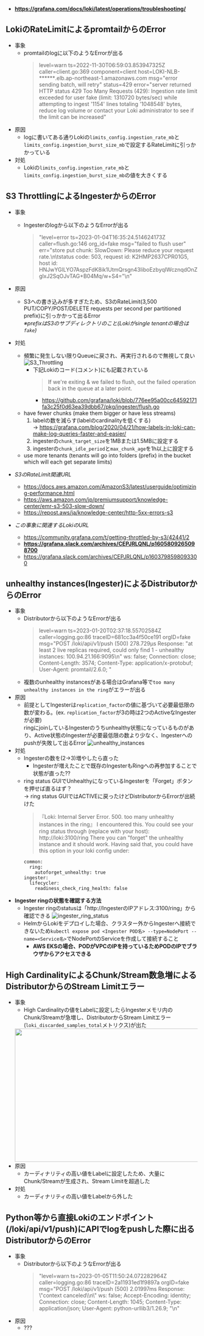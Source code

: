 - **https://grafana.com/docs/loki/latest/operations/troubleshooting/**

## LokiのRateLimitによるpromtailからのError
- 事象
  - promtailのlogに以下のようなErrorが出る
    > level=warn ts=2022-11-30T06:59:03.853947325Z caller=client.go:369 component=client host=LOKI-NLB-******.elb.ap-northeast-1.amazonaws.com msg="error sending batch, will retry" status=429 error="server returned HTTP status 429 Too Many Requests (429): Ingestion rate limit exceeded for user fake (limit: 1310720 bytes/sec) while attempting to ingest '1154' lines totaling '1048548' bytes, reduce log volume or contact your Loki administrator to see if the limit can be increased"
- 原因
  - logに書いてある通りLokiの`limits_config.ingestion_rate_mb`と`limits_config.ingestion_burst_size_mb`で設定するRateLimitに引っかかっている
- 対処
  - Lokiの`limits_config.ingestion_rate_mb`と`limits_config.ingestion_burst_size_mb`の値を大きくする

## S3 ThrottlingによるIngesterからのError
- 事象
  - Ingesterのlogから以下のようなErrorが出る
    > "level=error ts=2023-01-04T16:35:24.514624173Z caller=flush.go:146 org_id=fake msg="failed to flush user" err="store put chunk: SlowDown: Please reduce your request rate.\n\tstatus code: 503, request id: K2HMP2637CPR01G5, host id: HNJwYGlLYO7AspzFdK8ik1UtmQrsgn43liboEzbyqIWcznqdOnZglxJ2SqOJvTAG+B04Mq/w+S4="\n"
- 原因
  - S3への書き込みが多すぎたため、S3のRateLimit(3,500 PUT/COPY/POST/DELETE requests per second per partitioned prefix)に引っかかって出るError  
   *※prefixはS3のサブディレクトリのこと(Lokiがsingle tenantの場合は`fake`)*  
- 対処
  - 頻繁に発生しない限りQueueに戻され、再実行されるので無視して良い
    ![S3_Throttling](image/S3_Throttling.jpg)  
    - 下記Lokiのコード(コメント)にも記載されている
      > If we're exiting & we failed to flush, out the failed operation back in the queue at a later point.
      - https://github.com/grafana/loki/blob/776ee95a00cc64592171fa3c25f0d63ea39dbb67/pkg/ingester/flush.go
  - have fewer chunks (make them bigger or have less streams)
    1. labelの数を減らす(labelのcardinalityを低くする)  
      → https://grafana.com/blog/2020/04/21/how-labels-in-loki-can-make-log-queries-faster-and-easier/
    2. ingesterの`chunk_target_size`を1MBまたは1.5MBに設定する
    3. ingesterの`chunk_idle_period`と`max_chunk_age`を1h以上に設定する
  - use more tenants (tenants will go into folders (prefix) in the bucket which will each get separate limits)

- *S3のRateLimit関連URL*
  - https://docs.aws.amazon.com/AmazonS3/latest/userguide/optimizing-performance.html
  - https://aws.amazon.com/jp/premiumsupport/knowledge-center/emr-s3-503-slow-down/
  - https://repost.aws/ja/knowledge-center/http-5xx-errors-s3

- *この事象に関連するLokiのURL*
  - https://community.grafana.com/t/getting-throttled-by-s3/42441/2
  - **https://grafana.slack.com/archives/CEPJRLQNL/p1605809265098700**
  - https://grafana.slack.com/archives/CEPJRLQNL/p1603798598093300

## unhealthy instances(Ingester)によるDistributorからのError
- 事象
  - Distributorから以下のようなErrorが出る
    > level=warn ts=2023-01-20T02:37:18.55702584Z caller=logging.go:86 traceID=681cc3a4f50ce191 orgID=fake msg="POST /loki/api/v1/push (500) 278.729μs Response: \"at least 2 live replicas required, could only find 1 - unhealthy instances: 100.94.21.166:9095\\n\" ws: false; Connection: close; Content-Length: 3574; Content-Type: application/x-protobuf; User-Agent: promtail/2.6.0; "
  - 複数のunhealthy instancesがある場合はGrafana等で`too many unhealthy instances in the ring`がエラーが出る
- 原因
  - 前提としてIngesterは`replication_factor`の値に基づいて必要最低限の数が変わる。(ex. `replication_factor`が3の時は2つのActiveなIngesterが必要)  
    ringにjoinしているIngesterのうちunhealthy状態になっているものがあり、Active状態のIngesterが必要最低限の数より少なく、Ingesterへのpushが失敗して出るError
    ![unhealthy_instances](image/unhealthy_instances.jpg)
- 対処
  - Ingesterの数を(2→3)増やしたら直った
    - Ingesterが増えたことで既存のIngesterもRingへの再参加することで状態が直った??
  - ring status GUIでUnhealthyになっているIngesterを「Forget」ボタンを押せば直るはず？  
    → ring status GUIではACTIVEに戻ったけどDistributorからErrorが出続けた
    > 『Loki: Internal Server Error. 500. too many unhealthy instances in the ring』
I encountered this. You could see your ring status through (replace with your host):
http://loki:3100/ring
There you can "forget" the unhealthy instance and it should work.
Having said that, you could have this option in your loki config under:
    ~~~
    common:
      ring:
        autoforget_unhealthy: true
    ingester:
      lifecycler:
        readiness_check_ring_health: false
    ~~~
- **Ingester ringの状態を確認する方法**
  - Ingester ringのstatusは「http://IngesterのIPアドレス:3100/ring」から確認できる
    ![ingester_ring_status](image/ingester_ring_status.jpg)
  - HelmからLokiをデプロイした場合、クラスター外からIngesterへ接続できないため`kubectl expose pod <Ingester POD名> --type=NodePort --name=<Service名>`でNodePortのServiceを作成して接続すること
    - **AWS EKSの場合、PODがVPCのIPを持っているためPODのIPでブラウザからアクセスできる**

## High CardinalityによるChunk/Stream数急増によるDistributorからのStream Limitエラー
- 事象
  - High Cardinalityの値をLabelに設定したらIngesterメモリ内のChunk/Streamが急増し、DistributorからStream Limitエラー(`loki_discarded_samples_total`メトリクス)が出た
  <img src="image/stream_limit.jpg" width="900" height="350" />
- 原因
  - カーディナリティの高い値をLabelに設定したため、大量にChunk/Streamが生成され、Stream Limitを超過した
- 対処
  - カーディナリティの高い値をLabelから外した

## Python等から直接Lokiのエンドポイント(/loki/api/v1/push)にAPIでlogをpushした際に出るDistributorからのError
- 事象
  - Distributorから以下のようなErrorが出る
    > "level=warn ts=2023-01-05T11:50:24.072282964Z caller=logging.go:86 traceID=2a11931ed1f9897a orgID=fake msg="POST /loki/api/v1/push (500) 2.01997ms Response: \\\"context canceled\\\\n\\\" ws: false; Accept-Encoding: identity; Connection: close; Content-Length: 1045; Content-Type: application/json; User-Agent: python-urllib3/1.26.9; "\n"
- 原因
  - ???